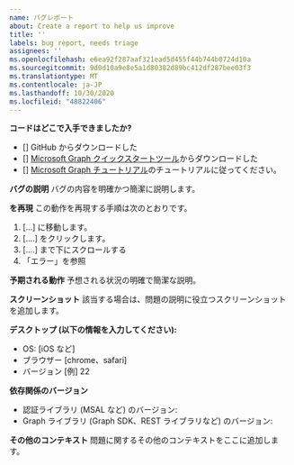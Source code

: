 ```yaml
---
name: バグレポート
about: Create a report to help us improve
title: ''
labels: bug report, needs triage
assignees: ''
ms.openlocfilehash: e6ea92f287aaf321ead5d455f44b744b0724d10a
ms.sourcegitcommit: 9d0d10a9e8e5a1d80382d89bc412df287bee03f3
ms.translationtype: MT
ms.contentlocale: ja-JP
ms.lasthandoff: 10/30/2020
ms.locfileid: "48822406"
---
```

**コードはどこで入手できましたか?**
- [] GitHub からダウンロードした
- [] [Microsoft Graph クイックスタートツール](https://developer.microsoft.com/graph/quick-start)からダウンロードした
- [] [Microsoft Graph チュートリアル](https://docs.microsoft.com/graph/tutorials)のチュートリアルに従ってください。

**バグの説明** バグの内容を明確かつ簡潔に説明します。

**を再現** この動作を再現する手順は次のとおりです。
1. [...] に移動します。
2. [....] をクリックします。
3. [....] まで下にスクロールする
4. 「エラー」を参照

**予期される動作** 予想される状況の明確で簡潔な説明。

**スクリーンショット** 該当する場合は、問題の説明に役立つスクリーンショットを追加します。

**デスクトップ (以下の情報を入力してください):**
 - OS: [iOS など]
 - ブラウザー [chrome、safari]
 - バージョン [例] 22

**依存関係のバージョン**
 - 認証ライブラリ (MSAL など) のバージョン:
 - Graph ライブラリ (Graph SDK、REST ライブラリなど) のバージョン:  

**その他のコンテキスト** 問題に関するその他のコンテキストをここに追加します。
